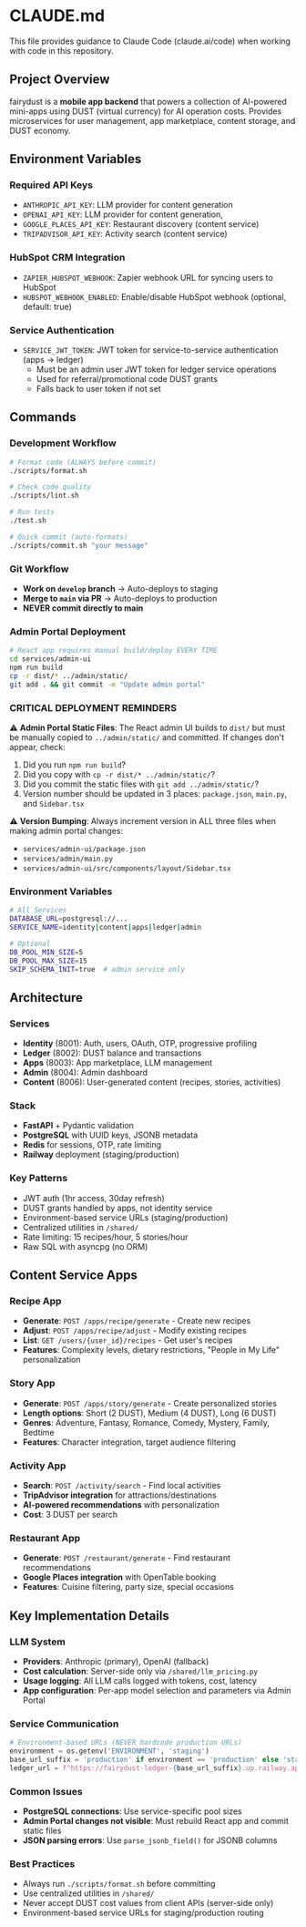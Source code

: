 # CLAUDE.md

This file provides guidance to Claude Code (claude.ai/code) when working with code in this repository.

## Project Overview

fairydust is a **mobile app backend** that powers a collection of AI-powered mini-apps using DUST (virtual currency) for AI operation costs. Provides microservices for user management, app marketplace, content storage, and DUST economy.

## Environment Variables

### Required API Keys
- `ANTHROPIC_API_KEY`: LLM provider for content generation
- `OPENAI_API_KEY`: LLM provider for content generation,
- `GOOGLE_PLACES_API_KEY`: Restaurant discovery (content service)
- `TRIPADVISOR_API_KEY`: Activity search (content service)

### HubSpot CRM Integration
- `ZAPIER_HUBSPOT_WEBHOOK`: Zapier webhook URL for syncing users to HubSpot
- `HUBSPOT_WEBHOOK_ENABLED`: Enable/disable HubSpot webhook (optional, default: true)

### Service Authentication
- `SERVICE_JWT_TOKEN`: JWT token for service-to-service authentication (apps → ledger)
  - Must be an admin user JWT token for ledger service operations
  - Used for referral/promotional code DUST grants
  - Falls back to user token if not set

## Commands

### Development Workflow
```bash
# Format code (ALWAYS before commit)
./scripts/format.sh

# Check code quality
./scripts/lint.sh

# Run tests
./test.sh

# Quick commit (auto-formats)
./scripts/commit.sh "your message"
```

### Git Workflow
- **Work on `develop` branch** → Auto-deploys to staging
- **Merge to `main` via PR** → Auto-deploys to production
- **NEVER commit directly to main**

### Admin Portal Deployment
```bash
# React app requires manual build/deploy EVERY TIME
cd services/admin-ui
npm run build
cp -r dist/* ../admin/static/
git add . && git commit -m "Update admin portal"
```

### CRITICAL DEPLOYMENT REMINDERS
⚠️ **Admin Portal Static Files**: The React admin UI builds to `dist/` but must be manually copied to `../admin/static/` and committed. If changes don't appear, check:
1. Did you run `npm run build`?
2. Did you copy with `cp -r dist/* ../admin/static/`?
3. Did you commit the static files with `git add ../admin/static/`?
4. Version number should be updated in 3 places: `package.json`, `main.py`, and `Sidebar.tsx`

⚠️ **Version Bumping**: Always increment version in ALL three files when making admin portal changes:
- `services/admin-ui/package.json` 
- `services/admin/main.py` 
- `services/admin-ui/src/components/layout/Sidebar.tsx`

### Environment Variables
```bash
# All Services
DATABASE_URL=postgresql://...
SERVICE_NAME=identity|content|apps|ledger|admin

# Optional
DB_POOL_MIN_SIZE=5
DB_POOL_MAX_SIZE=15
SKIP_SCHEMA_INIT=true  # admin service only
```

## Architecture

### Services
- **Identity** (8001): Auth, users, OAuth, OTP, progressive profiling
- **Ledger** (8002): DUST balance and transactions
- **Apps** (8003): App marketplace, LLM management
- **Admin** (8004): Admin dashboard
- **Content** (8006): User-generated content (recipes, stories, activities)

### Stack
- **FastAPI** + Pydantic validation
- **PostgreSQL** with UUID keys, JSONB metadata
- **Redis** for sessions, OTP, rate limiting
- **Railway** deployment (staging/production)

### Key Patterns
- JWT auth (1hr access, 30day refresh)
- DUST grants handled by apps, not identity service
- Environment-based service URLs (staging/production)
- Centralized utilities in `/shared/`
- Rate limiting: 15 recipes/hour, 5 stories/hour
- Raw SQL with asyncpg (no ORM)

## Content Service Apps

### Recipe App
- **Generate**: `POST /apps/recipe/generate` - Create new recipes
- **Adjust**: `POST /apps/recipe/adjust` - Modify existing recipes
- **List**: `GET /users/{user_id}/recipes` - Get user's recipes
- **Features**: Complexity levels, dietary restrictions, "People in My Life" personalization

### Story App  
- **Generate**: `POST /apps/story/generate` - Create personalized stories
- **Length options**: Short (2 DUST), Medium (4 DUST), Long (6 DUST)
- **Genres**: Adventure, Fantasy, Romance, Comedy, Mystery, Family, Bedtime
- **Features**: Character integration, target audience filtering

### Activity App
- **Search**: `POST /activity/search` - Find local activities
- **TripAdvisor integration** for attractions/destinations
- **AI-powered recommendations** with personalization
- **Cost**: 3 DUST per search

### Restaurant App
- **Generate**: `POST /restaurant/generate` - Find restaurant recommendations
- **Google Places integration** with OpenTable booking
- **Features**: Cuisine filtering, party size, special occasions

## Key Implementation Details

### LLM System
- **Providers**: Anthropic (primary), OpenAI (fallback)
- **Cost calculation**: Server-side only via `/shared/llm_pricing.py`
- **Usage logging**: All LLM calls logged with tokens, cost, latency
- **App configuration**: Per-app model selection and parameters via Admin Portal

### Service Communication
```python
# Environment-based URLs (NEVER hardcode production URLs)
environment = os.getenv('ENVIRONMENT', 'staging')
base_url_suffix = 'production' if environment == 'production' else 'staging'
ledger_url = f"https://fairydust-ledger-{base_url_suffix}.up.railway.app"
```

### Common Issues
- **PostgreSQL connections**: Use service-specific pool sizes
- **Admin Portal changes not visible**: Must rebuild React app and commit static files
- **JSON parsing errors**: Use `parse_jsonb_field()` for JSONB columns

### Best Practices
- Always run `./scripts/format.sh` before committing
- Use centralized utilities in `/shared/`
- Never accept DUST cost values from client APIs (server-side only)
- Environment-based service URLs for staging/production routing